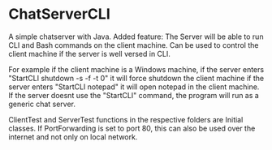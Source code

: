 # ChatServerCLI
A simple chatserver with Java. Added feature: The Server will be able to run CLI and Bash commands on the client machine. 
Can be used to control the client machine if the server is well versed in CLI.

For example if the client machine is a Windows machine,
if the server enters "StartCLI shutdown -s -f -t 0" it will force shutdown the client machine
if the server enters "StartCLI notepad" it will open notepad in the client machine.
If the server doesnt use the "StartCLI" command, the program will run as a generic chat server.

ClientTest and ServerTest functions in the respective folders are Initial classes.
If PortForwarding is set to port 80, this can also be used over the internet and not only on local network.

